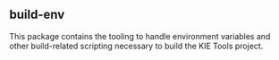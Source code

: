 ## build-env

This package contains the tooling to handle environment variables and other build-related scripting necessary to build the KIE Tools project.
